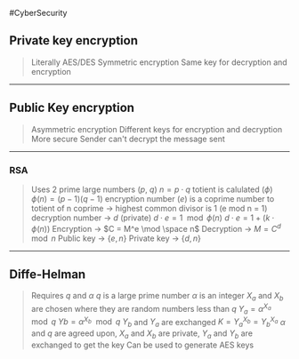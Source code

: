 #CyberSecurity 

## Private key encryption
> Literally AES/DES
> Symmetric encryption 
> Same key for decryption and encryption
----
## Public Key encryption
> Asymmetric encryption
> Different keys for encryption and decryption
> More secure
> Sender can't decrypt the message sent 
----
### RSA
> Uses 2 prime large numbers ($p$, $q$)
> $n = p \cdot q$
> totient is calulated ($\phi$)
> $\phi{(n)} = (p-1)(q-1)$
> encryption number ($e$) is a coprime number to totient of n
> coprime $\rightarrow$ highest common divisor is 1 (e mod n = 1)
> decryption number $\rightarrow$ $d$ (private)
> $d \cdot e = 1 \mod \phi{(n)}$
> $d \cdot e = 1 + (k \cdot \phi{(n)})$ 
> Encryption $\rightarrow$ $C = M^e \mod \space n$
> Decryption $\rightarrow$ $M = C^d \mod n$
> Public key $\rightarrow$ $\{e, n\}$ 
> Private key $\rightarrow$ $\{d, n\}$
----
## Diffe-Helman
> Requires $q$ and $\alpha$
> $q$ is a large prime number
> $\alpha$ is an integer
> $X_a$ and $X_b$ are chosen where they are random numbers less than $q$
>$Y_a = \alpha^{X_a} \mod q$
>$Yb = \alpha^{X_b} \mod q$
>$Y_b$ and $Y_a$ are exchanged
>$K = {Y_a}^{X_b} = {Y_b}^{X_a}$
>$\alpha$ and $q$ are agreed upon, $X_a$ and $X_b$ are private, $Y_a$ and $Y_b$ are exchanged to get the key
>Can be used to generate AES keys

